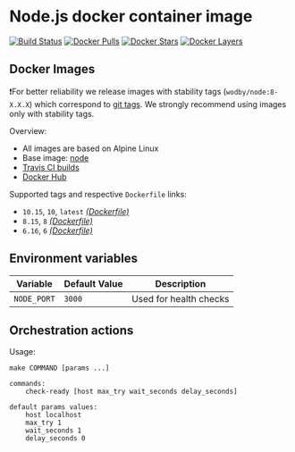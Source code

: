 # Node.js docker container image

[![Build Status](https://travis-ci.org/wodby/node.svg?branch=master)](https://travis-ci.org/wodby/node)
[![Docker Pulls](https://img.shields.io/docker/pulls/wodby/node.svg)](https://hub.docker.com/r/wodby/node)
[![Docker Stars](https://img.shields.io/docker/stars/wodby/node.svg)](https://hub.docker.com/r/wodby/node)
[![Docker Layers](https://images.microbadger.com/badges/image/wodby/node.svg)](https://microbadger.com/images/wodby/node)

## Docker Images

❗️For better reliability we release images with stability tags (`wodby/node:8-X.X.X`) which correspond to [git tags](https://github.com/wodby/node/releases). We strongly recommend using images only with stability tags. 

Overview:

* All images are based on Alpine Linux
* Base image: [node](https://hub.docker.com/r/_/node/)
* [Travis CI builds](https://travis-ci.org/wodby/node) 
* [Docker Hub](https://hub.docker.com/r/wodby/node)

Supported tags and respective `Dockerfile` links:

* `10.15`, `10`, `latest` [_(Dockerfile)_](https://github.com/wodby/node/tree/master/Dockerfile)
* `8.15`, `8` [_(Dockerfile)_](https://github.com/wodby/node/tree/master/Dockerfile)
* `6.16`, `6` [_(Dockerfile)_](https://github.com/wodby/node/tree/master/Dockerfile)

## Environment variables 

| Variable     | Default Value  | Description            |
| ------------ | -------------- | ---------------------- |
| `NODE_PORT`  | `3000`         | Used for health checks |

## Orchestration actions

Usage:
```
make COMMAND [params ...]

commands:
    check-ready [host max_try wait_seconds delay_seconds]
 
default params values:
    host localhost
    max_try 1
    wait_seconds 1
    delay_seconds 0
```
